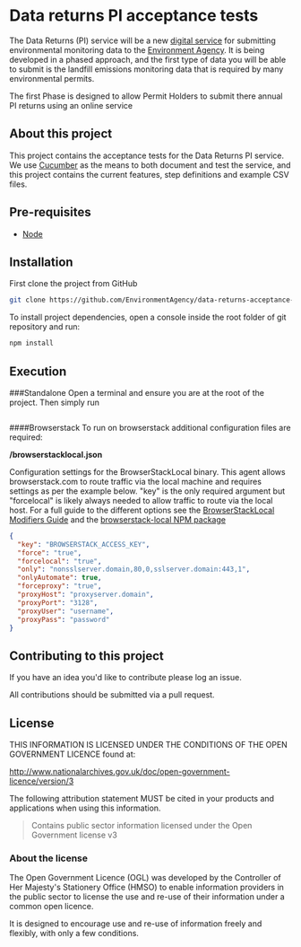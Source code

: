 # Data returns PI acceptance tests

The Data Returns (PI) service will be a new [digital service](https://www.gov.uk/service-manual/digital-by-default) for submitting environmental monitoring data to the [Environment Agency](https://www.gov.uk/government/organisations/environment-agency).  It is being developed in a phased approach, and the first type of data you will be able to submit is the landfill emissions monitoring data that is required by many environmental permits.

The first Phase is designed to allow Permit Holders to submit there annual PI returns using an online service
## About this project

This project contains the acceptance tests for the Data Returns PI service. We use [Cucumber](https://cucumber.io/) as the means to both document and test the service, and this project contains the current features, step definitions and example CSV files.

## Pre-requisites
* [Node](https://nodejs.org/en/)

## Installation

First clone the project from GitHub

```bash
git clone https://github.com/EnvironmentAgency/data-returns-acceptance-tests.git
```

To install project dependencies, open a console inside the root folder of git repository and run:

```bash
npm install

```
## Execution

###Standalone
Open a terminal and ensure you are at the root of the project. Then simply run

```npm test
```

####Browserstack
To run on browserstack additional configuration files are required:

**/browserstacklocal.json**

Configuration settings for the BrowserStackLocal binary.  This agent allows browserstack.com to route traffic via the local machine and 
requires settings as per the example below. "key" is the only required argument but "forcelocal" is likely always needed to allow traffic to 
route via the local host.  For a full guide to the different options see  the [BrowserStackLocal Modifiers Guide](https://www.browserstack.com/local-testing#modifiers) 
and the [browserstack-local NPM package](https://www.npmjs.com/package/browserstack-local) 

```json
{
  "key": "BROWSERSTACK_ACCESS_KEY",
  "force": "true",
  "forcelocal": "true",
  "only": "nonsslserver.domain,80,0,sslserver.domain:443,1",
  "onlyAutomate": true,
  "forceproxy": "true",
  "proxyHost": "proxyserver.domain",
  "proxyPort": "3128",
  "proxyUser": "username",
  "proxyPass": "password"
}
```

## Contributing to this project

If you have an idea you'd like to contribute please log an issue.

All contributions should be submitted via a pull request.

## License

THIS INFORMATION IS LICENSED UNDER THE CONDITIONS OF THE OPEN GOVERNMENT LICENCE found at:

http://www.nationalarchives.gov.uk/doc/open-government-licence/version/3

The following attribution statement MUST be cited in your products and applications when using this information.

> Contains public sector information licensed under the Open Government license v3

### About the license

The Open Government Licence (OGL) was developed by the Controller of Her Majesty's Stationery Office (HMSO) to enable information providers in the public sector to license the use and re-use of their information under a common open licence.

It is designed to encourage use and re-use of information freely and flexibly, with only a few conditions.
